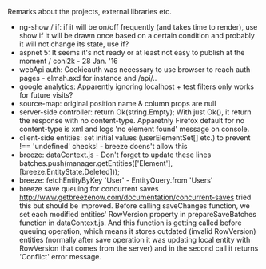 ﻿Remarks about the projects, external libraries etc.

* ng-show / if: if it will be on/off frequently (and takes time to render), use show
if it will be drawn once based on a certain condition and probably it will not change its state, use if?
* aspnet 5: It seems it's not ready or at least not easy to publish at the moment / coni2k - 28 Jan. '16
* webApi auth: Cookieauth was necessary to use browser to reach auth pages - elmah.axd for instance and /api/..
* google analytics: Apparently ignoring localhost + test filters only works for future visits?
* source-map: original position name & column props are null
* server-side controller: return Ok(string.Empty); With just Ok(), it return the response with no content-type. Apparetnly Firefox default for no content-type is xml and logs 'no element found' message on console.
* client-side entities: set initial values (userElementSet[] etc.) to prevent !== 'undefined' checks! - breeze doens't allow this
* breeze: dataContext.js - Don't forget to update these lines batches.push(manager.getEntities(['Element'], [breeze.EntityState.Deleted]));
* breeze: fetchEntityByKey 'User' - EntityQuery.from 'Users'
* breeze save queuing for concurrent saves http://www.getbreezenow.com/documentation/concurrent-saves
 tried this but should be improved. Before calling saveChanges function, we set each modified entities'
 RowVersion property in prepareSaveBatches function in dataContext.js. And this function is getting
 called before queuing operation, which means it stores outdated (invalid RowVersion) entities
 (normally after save operation it was updating local entity with RowVersion that comes from the server)
 and in the second call it returns 'Conflict' error message.
